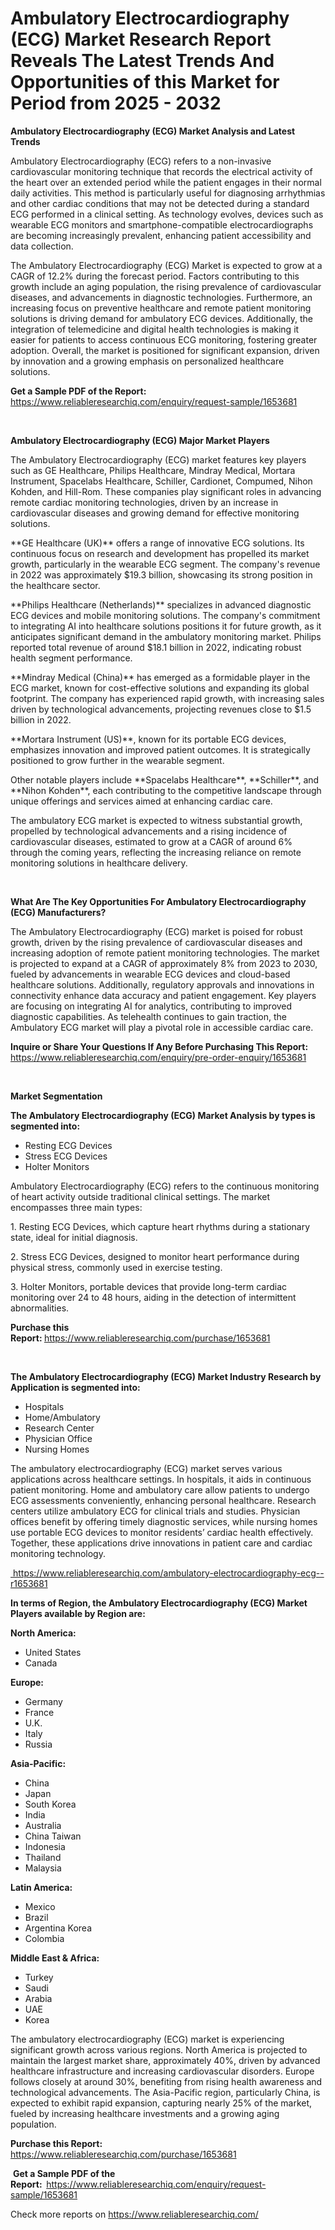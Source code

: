 <p><h1>Ambulatory Electrocardiography (ECG) Market Research Report Reveals The Latest Trends And Opportunities of this Market for Period from 2025 - 2032</h1></p><p><strong>Ambulatory Electrocardiography (ECG) Market Analysis and Latest Trends</strong></p>
<p><p>Ambulatory Electrocardiography (ECG) refers to a non-invasive cardiovascular monitoring technique that records the electrical activity of the heart over an extended period while the patient engages in their normal daily activities. This method is particularly useful for diagnosing arrhythmias and other cardiac conditions that may not be detected during a standard ECG performed in a clinical setting. As technology evolves, devices such as wearable ECG monitors and smartphone-compatible electrocardiographs are becoming increasingly prevalent, enhancing patient accessibility and data collection.</p><p>The Ambulatory Electrocardiography (ECG) Market is expected to grow at a CAGR of 12.2% during the forecast period. Factors contributing to this growth include an aging population, the rising prevalence of cardiovascular diseases, and advancements in diagnostic technologies. Furthermore, an increasing focus on preventive healthcare and remote patient monitoring solutions is driving demand for ambulatory ECG devices. Additionally, the integration of telemedicine and digital health technologies is making it easier for patients to access continuous ECG monitoring, fostering greater adoption. Overall, the market is positioned for significant expansion, driven by innovation and a growing emphasis on personalized healthcare solutions.</p></p>
<p><strong>Get a Sample PDF of the Report:&nbsp;</strong> <a href="https://www.reliableresearchiq.com/enquiry/request-sample/1653681?utm_campaign=2534&utm_medium=2&utm_source=Github&utm_content=ia&utm_term=03032025&utm_id=ambulatory-electrocardiography-ecg">https://www.reliableresearchiq.com/enquiry/request-sample/1653681</a></p>
<p>&nbsp;</p>
<p><strong>Ambulatory Electrocardiography (ECG) Major Market Players</strong></p>
<p><p>The Ambulatory Electrocardiography (ECG) market features key players such as GE Healthcare, Philips Healthcare, Mindray Medical, Mortara Instrument, Spacelabs Healthcare, Schiller, Cardionet, Compumed, Nihon Kohden, and Hill-Rom. These companies play significant roles in advancing remote cardiac monitoring technologies, driven by an increase in cardiovascular diseases and growing demand for effective monitoring solutions.</p><p>**GE Healthcare (UK)** offers a range of innovative ECG solutions. Its continuous focus on research and development has propelled its market growth, particularly in the wearable ECG segment. The company's revenue in 2022 was approximately $19.3 billion, showcasing its strong position in the healthcare sector.</p><p>**Philips Healthcare (Netherlands)** specializes in advanced diagnostic ECG devices and mobile monitoring solutions. The company's commitment to integrating AI into healthcare solutions positions it for future growth, as it anticipates significant demand in the ambulatory monitoring market. Philips reported total revenue of around $18.1 billion in 2022, indicating robust health segment performance.</p><p>**Mindray Medical (China)** has emerged as a formidable player in the ECG market, known for cost-effective solutions and expanding its global footprint. The company has experienced rapid growth, with increasing sales driven by technological advancements, projecting revenues close to $1.5 billion in 2022.</p><p>**Mortara Instrument (US)**, known for its portable ECG devices, emphasizes innovation and improved patient outcomes. It is strategically positioned to grow further in the wearable segment.</p><p>Other notable players include **Spacelabs Healthcare**, **Schiller**, and **Nihon Kohden**, each contributing to the competitive landscape through unique offerings and services aimed at enhancing cardiac care.</p><p>The ambulatory ECG market is expected to witness substantial growth, propelled by technological advancements and a rising incidence of cardiovascular diseases, estimated to grow at a CAGR of around 6% through the coming years, reflecting the increasing reliance on remote monitoring solutions in healthcare delivery.</p></p>
<p>&nbsp;</p>
<p><strong>What Are The Key Opportunities For Ambulatory Electrocardiography (ECG) Manufacturers?</strong></p>
<p><p>The Ambulatory Electrocardiography (ECG) market is poised for robust growth, driven by the rising prevalence of cardiovascular diseases and increasing adoption of remote patient monitoring technologies. The market is projected to expand at a CAGR of approximately 8% from 2023 to 2030, fueled by advancements in wearable ECG devices and cloud-based healthcare solutions. Additionally, regulatory approvals and innovations in connectivity enhance data accuracy and patient engagement. Key players are focusing on integrating AI for analytics, contributing to improved diagnostic capabilities. As telehealth continues to gain traction, the Ambulatory ECG market will play a pivotal role in accessible cardiac care.</p></p>
<p><strong>Inquire or Share Your Questions If Any Before Purchasing This Report:</strong> <a href="https://www.reliableresearchiq.com/enquiry/pre-order-enquiry/1653681?utm_campaign=2534&utm_medium=2&utm_source=Github&utm_content=ia&utm_term=03032025&utm_id=ambulatory-electrocardiography-ecg">https://www.reliableresearchiq.com/enquiry/pre-order-enquiry/1653681</a></p>
<p>&nbsp;</p>
<p><strong>Market Segmentation</strong></p>
<p><strong>The Ambulatory Electrocardiography (ECG) Market Analysis by types is segmented into:</strong></p>
<p><ul><li>Resting ECG Devices</li><li>Stress ECG Devices</li><li>Holter Monitors</li></ul></p>
<p><p>Ambulatory Electrocardiography (ECG) refers to the continuous monitoring of heart activity outside traditional clinical settings. The market encompasses three main types: </p><p>1. Resting ECG Devices, which capture heart rhythms during a stationary state, ideal for initial diagnosis.</p><p>2. Stress ECG Devices, designed to monitor heart performance during physical stress, commonly used in exercise testing. </p><p>3. Holter Monitors, portable devices that provide long-term cardiac monitoring over 24 to 48 hours, aiding in the detection of intermittent abnormalities.</p></p>
<p><strong>Purchase this Report:&nbsp;</strong><a href="https://www.reliableresearchiq.com/purchase/1653681?utm_campaign=2534&utm_medium=2&utm_source=Github&utm_content=ia&utm_term=03032025&utm_id=ambulatory-electrocardiography-ecg">https://www.reliableresearchiq.com/purchase/1653681</a></p>
<p>&nbsp;</p>
<p><strong>The Ambulatory Electrocardiography (ECG) Market Industry Research by Application is segmented into:</strong></p>
<p><ul><li>Hospitals</li><li>Home/Ambulatory</li><li>Research Center</li><li>Physician Office</li><li>Nursing Homes</li></ul></p>
<p><p>The ambulatory electrocardiography (ECG) market serves various applications across healthcare settings. In hospitals, it aids in continuous patient monitoring. Home and ambulatory care allow patients to undergo ECG assessments conveniently, enhancing personal healthcare. Research centers utilize ambulatory ECG for clinical trials and studies. Physician offices benefit by offering timely diagnostic services, while nursing homes use portable ECG devices to monitor residents’ cardiac health effectively. Together, these applications drive innovations in patient care and cardiac monitoring technology.</p></p>
<p><a href="https://www.reliableresearchiq.com/ambulatory-electrocardiography-ecg--r1653681?utm_campaign=2534&utm_medium=2&utm_source=Github&utm_content=ia&utm_term=03032025&utm_id=ambulatory-electrocardiography-ecg">&nbsp;https://www.reliableresearchiq.com/ambulatory-electrocardiography-ecg--r1653681</a></p>
<p><strong>In terms of Region, the Ambulatory Electrocardiography (ECG) Market Players available by Region are:</strong></p>
<p>
    <p> <strong> North America: </strong>
        <ul>
            <li>United States</li>
            <li>Canada</li>
        </ul>
        </p> 
    <p> <strong> Europe: </strong>
        <ul>
            <li>Germany</li>
            <li>France</li>
            <li>U.K.</li>
            <li>Italy</li>
            <li>Russia</li>
        </ul>
        </p> 
    <p> <strong> Asia-Pacific: </strong>
        <ul>
            <li>China</li>
            <li>Japan</li>
            <li>South Korea</li>
            <li>India</li>
            <li>Australia</li>
            <li>China Taiwan</li>
            <li>Indonesia</li>
            <li>Thailand</li>
            <li>Malaysia</li>
        </ul>
        </p> 
    <p> <strong> Latin America: </strong>
        <ul>
            <li>Mexico</li>
            <li>Brazil</li>
            <li>Argentina Korea</li>
            <li>Colombia</li>
        </ul>
        </p> 
    <p> <strong> Middle East & Africa: </strong>
        <ul>
            <li>Turkey</li>
            <li>Saudi</li>
            <li>Arabia</li>
            <li>UAE</li>
            <li>Korea</li>
        </ul>
    </p>
    </p>
<p><p>The ambulatory electrocardiography (ECG) market is experiencing significant growth across various regions. North America is projected to maintain the largest market share, approximately 40%, driven by advanced healthcare infrastructure and increasing cardiovascular disorders. Europe follows closely at around 30%, benefiting from rising health awareness and technological advancements. The Asia-Pacific region, particularly China, is expected to exhibit rapid expansion, capturing nearly 25% of the market, fueled by increasing healthcare investments and a growing aging population.</p></p>
<p><strong>Purchase this Report: </strong><a href="https://www.reliableresearchiq.com/purchase/1653681?utm_campaign=2534&utm_medium=2&utm_source=Github&utm_content=ia&utm_term=03032025&utm_id=ambulatory-electrocardiography-ecg">https://www.reliableresearchiq.com/purchase/1653681</a></p>
<p>&nbsp;<strong>Get a Sample PDF of the Report:&nbsp;&nbsp;</strong><a href="https://www.reliableresearchiq.com/enquiry/request-sample/1653681?utm_campaign=2534&utm_medium=2&utm_source=Github&utm_content=ia&utm_term=03032025&utm_id=ambulatory-electrocardiography-ecg">https://www.reliableresearchiq.com/enquiry/request-sample/1653681</a></p>
<p><strong></strong></p>
<p>Check more reports on <a href="https://www.reliableresearchiq.com/?utm_campaign=2534&utm_medium=2&utm_source=Github&utm_content=ia&utm_term=03032025&utm_id=ambulatory-electrocardiography-ecg">https://www.reliableresearchiq.com/</a></p>